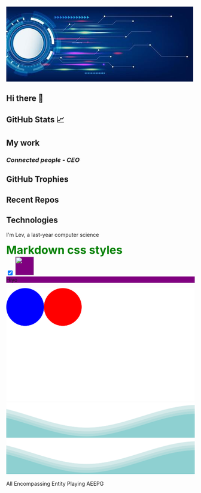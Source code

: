 ![My Banna](assets/aaa.jpg)

## Hi there 👋

## GitHub Stats &#x1f4c8;

## My work
### *Connected people - CEO*

## GitHub Trophies

## Recent Repos

## Technologies

I'm Lev, a last-year computer science

<script src="https://kit.fontawesome.com/b878cb16a7.js" crossorigin="anonymous"></script>
<style>
.green {
    color: green;
    font-weight:700;
    font-size: 30px;
}

img:hover {
  background:green;
}
/* Rounded sliders */
.slider.round {
  border-radius: 34px;
}

.slider.round:before {
  border-radius: 50%;
}

.svg1 {
  background: purple;
}

.svg1:hover {
  background: green;
}
</style>

<div class="green">
    Markdown css styles
</div>
<label class="switch">
  <input type="checkbox" checked>
  <span class="slider round"></span>
</label>

<img class="svg1" src="https://raw.githubusercontent.com/FortAwesome/Font-Awesome/6.x/svgs/solid/crown.svg" style="" width="50" height="50">
<div class="svg1">Hiyo</div>


![MySVG](./assets/ball3.svg)
<img class="svg1" src="./assets/waves.svg">
![MySVG](./assets/waves.svg)



All Encompassing Entity Playing
AEEPG
<!--
**LevDoesCode/levdoescode** is a ✨ _special_ ✨ repository because its `README.md` (this file) appears on your GitHub profile.

Here are some ideas to get you started:

- 🔭 I’m currently working on ...
- 🌱 I’m currently learning ...
- 👯 I’m looking to collaborate on ...
- 🤔 I’m looking for help with ...
- 💬 Ask me about ...
- 📫 How to reach me: ...
- 😄 Pronouns: ...
- ⚡ Fun fact: ...
-->
